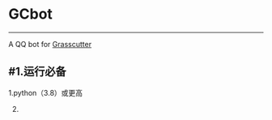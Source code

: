 # GCbot


---
A QQ bot for [Grasscutter](https://github.com/grasscutters/grasscutter)


#1.运行必备
---
1.python（3.8）或更高


2.